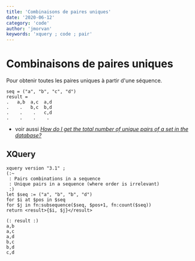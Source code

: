 ```yaml
---
title: 'Combinaisons de paires uniques'
date: '2020-06-12'
category: 'code'
author: 'jmorvan'
keywords: 'xquery ; code ; pair'
---
```


# Combinaisons de paires uniques
Pour obtenir toutes les paires uniques à partir d'une séquence.

```shell
seq = ("a", "b", "c", "d")
result = 
.   a,b  a,c  a,d
.    .   b,c  b,d
.    .    .   c,d
.    .    .    .
```

- voir aussi [*How do I get the total number of unique pairs of a set in the database?*](https://stackoverflow.com/questions/18859430/how-do-i-get-the-total-number-of-unique-pairs-of-a-set-in-the-database)

## XQuery

```xquery
xquery version "3.1" ;
(:~
 : Pairs combinations in a sequence
 : Unique pairs in a sequence (where order is irrelevant)
 :)
let $seq := ("a", "b", "b", "d")
for $i at $pos in $seq
for $j in fn:subsequence($seq, $pos+1, fn:count($seq))
return <result>{$i, $j}</result>

(: result :)
a,b
a,c
a,d
b,c
b,d
c,d
```


